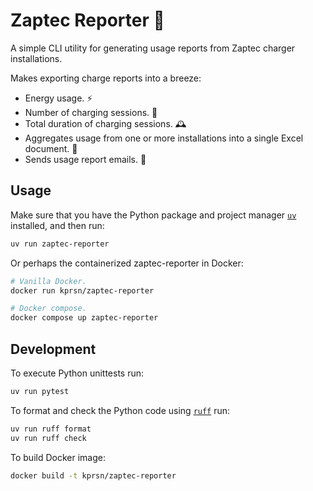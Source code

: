 # Zaptec Reporter 📰

A simple CLI utility for generating usage reports from Zaptec charger installations.

Makes exporting charge reports into a breeze:

- Energy usage. ⚡
- Number of charging sessions. 💯
- Total duration of charging sessions. 🕰️
- Aggregates usage from one or more installations into a single Excel document. 🧮
- Sends usage report emails. 💌

## Usage

Make sure that you have the Python package and project manager [`uv`](https://github.com/astral-sh/uv) installed, and then run:

```bash
uv run zaptec-reporter
```

Or perhaps the containerized zaptec-reporter in Docker:

```bash
# Vanilla Docker.
docker run kprsn/zaptec-reporter

# Docker compose.
docker compose up zaptec-reporter
```

## Development

To execute Python unittests run:

```bash
uv run pytest
```

To format and check the Python code using [`ruff`](https://github.com/astral-sh/ruff) run:

```bash
uv run ruff format
uv run ruff check
```

To build Docker image:

```bash
docker build -t kprsn/zaptec-reporter
```
